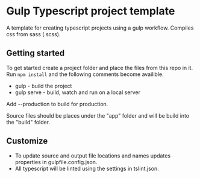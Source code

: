 # Gulp Typescript project template
A template for creating typescript projects using a gulp workflow. Compiles css from sass (.scss). 

## Getting started
To get started create a project folder and place the files from this repo in it. Run `npm install` and the following comments become availible.
* gulp - build the project
* gulp serve - build, watch and run on a local server

Add --production to build for production.

Source files should be places under the "app" folder and will be build into the "build" folder.

## Customize
* To update source and output file locations and names updates properties in gulpfile.config.json.
* All typescript will be linted using the settings in tslint.json.
